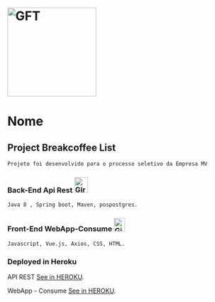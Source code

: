 # <img src="https://hermes.digitalinnovation.one/files/assets/baf58331-072e-43e0-a414-cea934844a90.png" alt="GFT" width="200" height="200">
# Nome  
## Project  Breakcoffee List
```
Projeto foi desenvolvido para o processo seletivo da Empresa MV
```

### Back-End Api Rest <img src="https://upload.wikimedia.org/wikipedia/pt/3/30/Java_programming_language_logo.svg" alt="Girl in a jacket" width="30" height="35"> 
```
Java 8 , Spring boot, Maven, pospostgres.
```

### Front-End WebApp-Consume <img src="https://upload.wikimedia.org/wikipedia/commons/9/95/Vue.js_Logo_2.svg" alt="Girl in a jacket" width="25" height="30"> 

```
Javascript, Vue.js, Axios, CSS, HTML.  
```

### Deployed in Heroku 
API REST [See in HEROKU](https://apirest-desafiomv.herokuapp.com/swagger-ui.html).

WebApp - Consume [See in HEROKU](https://frontend-desafiomv.herokuapp.com/).
